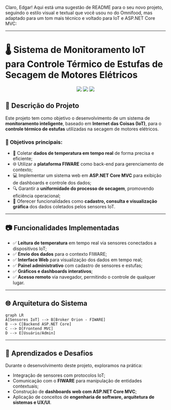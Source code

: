 Claro, Edgar! Aqui está uma sugestão de README para o seu novo projeto, seguindo o estilo visual e textual que você usou no do Omnifood, mas adaptado para um tom mais técnico e voltado para IoT e ASP.NET Core MVC:

---

# 🌡️ Sistema de Monitoramento IoT para Controle Térmico de Estufas de Secagem de Motores Elétricos

<p align="center">
  <img src="https://img.shields.io/badge/Projeto-IoT%20%7C%20Controle%20Térmico-orange?style=for-the-badge&logo=raspberrypi&logoColor=white" />
  <img src="https://img.shields.io/badge/Plataforma-FIWARE-blue?style=for-the-badge&logo=fiware&logoColor=white" />
  <img src="https://img.shields.io/badge/ASP.NET%20Core-MVC-512BD4?style=for-the-badge&logo=dotnet&logoColor=white" />
</p>

## 📌 Descrição do Projeto

Este projeto tem como objetivo o desenvolvimento de um sistema de **monitoramento inteligente**, baseado em **Internet das Coisas (IoT)**, para o **controle térmico de estufas** utilizadas na secagem de motores elétricos.

### 🎯 Objetivos principais:

- 📡 Coletar **dados de temperatura em tempo real** de forma precisa e eficiente;
- 🌐 Utilizar a **plataforma FIWARE** como back-end para gerenciamento de contexto;
- 💻 Implementar um sistema web em **ASP.NET Core MVC** para exibição de dashboards e controle dos dados;
- 🔍 Garantir a **uniformidade do processo de secagem**, promovendo eficiência operacional;
- 🧩 Oferecer funcionalidades como **cadastro, consulta e visualização gráfica** dos dados coletados pelos sensores IoT.

---
## 📷 Funcionalidades Implementadas

- ✅ **Leitura de temperatura** em tempo real via sensores conectados a dispositivos IoT;
- ✅ **Envio dos dados** para o contexto FIWARE;
- ✅ **Interface Web** para visualização dos dados em tempo real;
- ✅ **Painel administrativo** com cadastro de sensores e estufas;
- ✅ **Gráficos e dashboards interativos**;
- ✅ **Acesso remoto** via navegador, permitindo o controle de qualquer lugar.

---

## 🌐 Arquitetura do Sistema

```mermaid
graph LR
A[Sensores IoT] --> B[Broker Orion - FIWARE]
B --> C[Backend ASP.NET Core]
C --> D[Frontend MVC]
D --> E[Usuário/Admin]
```

---

## 🧠 Aprendizados e Desafios

Durante o desenvolvimento deste projeto, exploramos na prática:

- Integração de sensores com protocolos IoT;
- Comunicação com o **FIWARE** para manipulação de entidades contextuais;
- Construção de **dashboards web com ASP.NET Core MVC**;
- Aplicação de conceitos de **engenharia de software, arquitetura de sistemas e UX/UI**.
